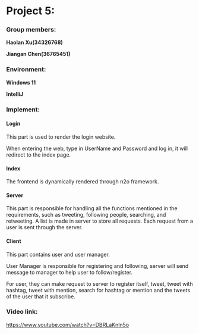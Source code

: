 # Project 5:

### Group members:

**Haolan Xu(34326768)**

**Jiangan Chen(36765451)**

### Environment:

**Windows 11**

**IntelliJ**

### Implement:

#### Login

This part is used to render the login website.

When entering the web, type in UserName and Password and log in, it will redirect to the index page.

#### Index

The frontend is dynamically rendered through n2o framework. 

#### Server

This part is responsible for handling all the functions mentioned in the requirements, such as tweeting, following people, searching, and retweeting. A list is made in server to store all requests. Each request from a user is sent through the server.

#### Client

This part contains user and user manager.

User Manager is responsible for registering and following, server will send message to manager to help user to follow/register.

For user, they can make request to server to register itself, tweet, tweet with hashtag, tweet with mention, search for hashtag or mention and the tweets of the user that it subscribe.

### Video link:

https://www.youtube.com/watch?v=DBRLaKnln5o

